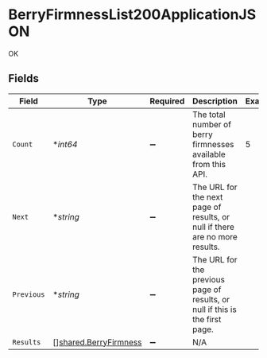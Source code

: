 # BerryFirmnessList200ApplicationJSON

OK


## Fields

| Field                                                                        | Type                                                                         | Required                                                                     | Description                                                                  | Example                                                                      |
| ---------------------------------------------------------------------------- | ---------------------------------------------------------------------------- | ---------------------------------------------------------------------------- | ---------------------------------------------------------------------------- | ---------------------------------------------------------------------------- |
| `Count`                                                                      | **int64*                                                                     | :heavy_minus_sign:                                                           | The total number of berry firmnesses available from this API.                | 5                                                                            |
| `Next`                                                                       | **string*                                                                    | :heavy_minus_sign:                                                           | The URL for the next page of results, or null if there are no more results.  |                                                                              |
| `Previous`                                                                   | **string*                                                                    | :heavy_minus_sign:                                                           | The URL for the previous page of results, or null if this is the first page. |                                                                              |
| `Results`                                                                    | [][shared.BerryFirmness](../../models/shared/berryfirmness.md)               | :heavy_minus_sign:                                                           | N/A                                                                          |                                                                              |